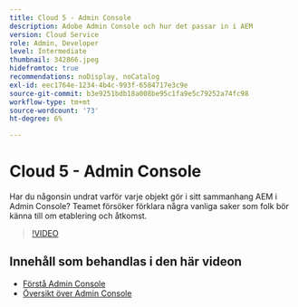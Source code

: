 ```yaml
---
title: Cloud 5 - Admin Console
description: Adobe Admin Console och hur det passar in i AEM
version: Cloud Service
role: Admin, Developer
level: Intermediate
thumbnail: 342866.jpeg
hidefromtoc: true
recommendations: noDisplay, noCatalog
exl-id: eec1764e-1234-4b4c-993f-6584717e3c9e
source-git-commit: b3e9251bdb18a008be95c1fa9e5c79252a74fc98
workflow-type: tm+mt
source-wordcount: '73'
ht-degree: 6%

---
```


# Cloud 5 - Admin Console

Har du någonsin undrat varför varje objekt gör i sitt sammanhang AEM i Admin Console? Teamet försöker förklara några vanliga saker som folk bör känna till om etablering och åtkomst.

>[!VIDEO](https://video.tv.adobe.com/v/342866?quality=12&learn=on)

## Innehåll som behandlas i den här videon

+ [Förstå Admin Console](https://experienceleague.adobe.com/docs/experience-manager-cloud-service/content/onboarding/onboarding-concepts/admin-console.html)
+ [Översikt över Admin Console](https://helpx.adobe.com/enterprise/using/admin-console.html)
